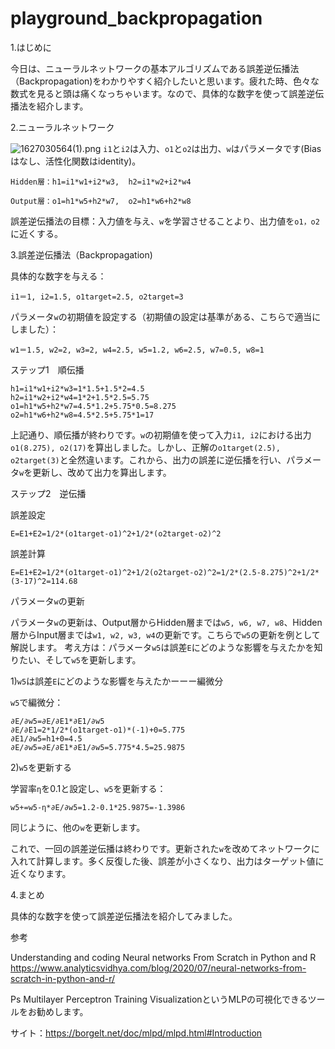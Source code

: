 # playground_backpropagation

1.はじめに

今日は、ニューラルネットワークの基本アルゴリズムである誤差逆伝播法（Backpropagation)をわかりやすく紹介したいと思います。疲れた時、色々な数式を見ると頭は痛くなっちゃいます。なので、具体的な数字を使って誤差逆伝播法を紹介します。

2.ニューラルネットワーク

![1627030564(1).png](https://qiita-image-store.s3.ap-northeast-1.amazonaws.com/0/1668082/edcc9c0c-98f5-0ff9-5107-06e526f1418d.png)
```i1```と```i2```は入力、```o1```と```o2```は出力、```w```はパラメータです(Biasはなし、活性化関数はidentity)。

```
Hidden層：h1=i1*w1+i2*w3,  h2=i1*w2+i2*w4
```

```
Output層：o1=h1*w5+h2*w7,  o2=h1*w6+h2*w8
```
誤差逆伝播法の目標：入力値を与え、```w```を学習させることより、出力値を```o1，o2```に近くする。

3.誤差逆伝播法（Backpropagation)

具体的な数字を与える：

```
i1＝1, i2=1.5, o1target=2.5, o2target=3
```
パラメータ```w```の初期値を設定する（初期値の設定は基準がある、こちらで適当にしました）：

```
w1＝1.5, w2=2, w3=2, w4=2.5, w5=1.2, w6=2.5, w7=0.5, w8=1
```

ステップ1　順伝播

```
h1=i1*w1+i2*w3=1*1.5+1.5*2=4.5
h2=i1*w2+i2*w4=1*2+1.5*2.5=5.75
o1=h1*w5+h2*w7=4.5*1.2+5.75*0.5=8.275
o2=h1*w6+h2*w8=4.5*2.5+5.75*1=17
```

上記通り、順伝播が終わりです。```w```の初期値を使って入力```i1, i2```における出力```o1(8.275), o2(17)```を算出しました。しかし、正解の```o1target(2.5), o2target(3)```と全然違います。これから、出力の誤差に逆伝播を行い、パラメータ```w```を更新し、改めて出力を算出します。

ステップ2　逆伝播

誤差設定

```
E=E1+E2=1/2*(o1target-o1)^2+1/2*(o2target-o2)^2
```

誤差計算

```
E=E1+E2=1/2*(o1target-o1)^2+1/2(o2target-o2)^2=1/2*(2.5-8.275)^2+1/2*(3-17)^2=114.68
```

パラメータ```w```の更新

パラメータ```w```の更新は、Output層からHidden層までは```w5, w6, w7, w8```、Hidden層からInput層までは```w1, w2, w3, w4```の更新です。こちらで```w5```の更新を例として解説します。
考え方は：パラメータ```w5```は誤差```E```にどのような影響を与えたかを知りたい、そして```w5```を更新します。

1)```w5```は誤差```E```にどのような影響を与えたかーーー編微分

``` w5 ```で編微分： 

```
∂E/∂w5=∂E/∂E1*∂E1/∂w5
∂E/∂E1=2*1/2*(o1target-o1)*(-1)+0=5.775
∂E1/∂w5=h1+0=4.5
∂E/∂w5=∂E/∂E1*∂E1/∂w5=5.775*4.5=25.9875
```

2)```w5```を更新する

学習率```η```を0.1と設定し、```w5```を更新する：

```
w5+=w5-η*∂E/∂w5=1.2-0.1*25.9875=-1.3986
```

同じように、他の```w```を更新します。

これで、一回の誤差逆伝播は終わりです。更新された```w```を改めてネットワークに入れて計算します。多く反復した後、誤差が小さくなり、出力はターゲット値に近くなります。

4.まとめ

具体的な数字を使って誤差逆伝播法を紹介してみました。

参考

Understanding and coding Neural networks From Scratch in Python and R
https://www.analyticsvidhya.com/blog/2020/07/neural-networks-from-scratch-in-python-and-r/

Ps
Multilayer Perceptron Training VisualizationというMLPの可視化できるツールをお勧めします。

サイト：https://borgelt.net/doc/mlpd/mlpd.html#Introduction
